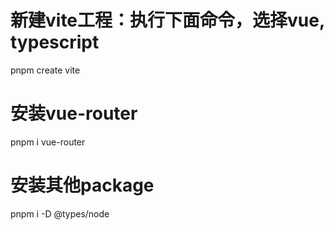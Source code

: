 # 新建vite工程：执行下面命令，选择vue, typescript
pnpm create vite

# 安装vue-router
pnpm i vue-router

# 安装其他package
pnpm i -D @types/node